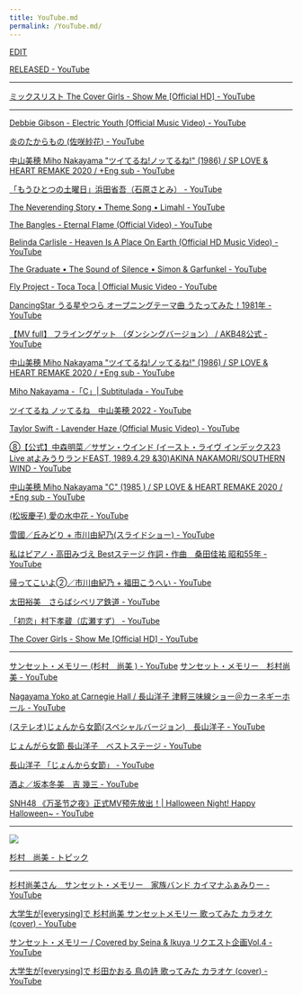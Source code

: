 ```yaml
---
title: YouTube.md
permalink: /YouTube.md/
---
```


[EDIT](https://github.com/javacommons/javacommons.github.io/blob/main/temp.md)

[RELEASED - YouTube](https://www.youtube.com/playlist?list=RDCLAK5uy_nVjU2j4lOFyJicLDWEMjYmBkaejmrsx5M)

----


[ミックスリスト The Cover Girls - Show Me [Official HD] - YouTube](https://www.youtube.com/watch?v=MVITiigOQ-g&list=RDMVITiigOQ-g&start_radio=1)

----

[Debbie Gibson \- Electric Youth \(Official Music Video\) \- YouTube](https://www.youtube.com/watch?v=lqAOB143KqY)

[炎のたからもの (佐咲紗花) \- YouTube](https://www.youtube.com/watch?v=_87YRzETpWY)

[中山美穂 Miho Nakayama "ツイてるね\!ノッてるね\!" \(1986\) / SP LOVE & HEART REMAKE 2020 / \+Eng sub \- YouTube](https://www.youtube.com/watch?v=5KImm5DR78Y)

[「もうひとつの土曜日」浜田省吾（石原さとみ） - YouTube](https://www.youtube.com/watch?v=MXe-SPnwENU)

[The Neverending Story • Theme Song • Limahl - YouTube](https://www.youtube.com/watch?v=lHytjEj7B9g)

[The Bangles - Eternal Flame (Official Video) - YouTube](https://www.youtube.com/watch?v=PSoOFn3wQV4)

[Belinda Carlisle - Heaven Is A Place On Earth (Official HD Music Video) - YouTube](https://www.youtube.com/watch?v=j2F4INQFjEI)

[The Graduate • The Sound of Silence • Simon & Garfunkel - YouTube](https://www.youtube.com/watch?v=grSyetZVOD0)

[Fly Project - Toca Toca | Official Music Video - YouTube](https://www.youtube.com/watch?v=L5GwTfI_PD8)

[DancingStar うる星やつら オープニングテーマ曲 うたってみた！1981年 - YouTube](https://www.youtube.com/watch?v=nEuUWVOcWgY)

[【MV full】 フライングゲット （ダンシングバージョン） / AKB48公式 - YouTube](https://www.youtube.com/watch?v=WdhMjzfg6-k)

[中山美穂 Miho Nakayama "ツイてるね\!ノッてるね\!" \(1986\) / SP LOVE & HEART REMAKE 2020 / \+Eng sub \- YouTube](https://www.youtube.com/watch?v=5KImm5DR78Y)

[Miho Nakayama \-「C」\| Subtitulada \- YouTube](https://www.youtube.com/watch?v=Q1yC1yuOQik)

[ツイてるね ノッてるね　中山美穂 2022 \- YouTube](https://www.youtube.com/watch?v=JBkqWHzVFOw)

[Taylor Swift - Lavender Haze (Official Music Video) - YouTube](https://www.youtube.com/watch?v=h8DLofLM7No)

[⑧【公式】中森明菜／サザン・ウインド \(イースト・ライヴ インデックス23 Live atよみうりランドEAST, 1989\.4\.29 &30\)AKINA NAKAMORI/SOUTHERN WIND \- YouTube](https://www.youtube.com/watch?v=iM7BvlxBpYc)

[中山美穂 Miho Nakayama "C" \(1985 \) / SP LOVE & HEART REMAKE 2020 / \+Eng sub \- YouTube](https://www.youtube.com/watch?v=_XCO2EOXuH0)

[(松坂慶子) 愛の水中花 - YouTube](https://www.youtube.com/watch?v=VOlj5ViawA0)

[雪國／丘みどり + 市川由紀乃(スライドショー) - YouTube](https://www.youtube.com/watch?v=gKBzUPrrp1Y)

[私はピアノ・高田みづえ Bestステージ 作詞・作曲　桑田佳祐 昭和55年 - YouTube](https://www.youtube.com/watch?v=OTD0TKZ-ag8)

[帰ってこいよ➁／市川由紀乃 + 福田こうへい - YouTube](https://www.youtube.com/watch?v=1yvdUzZ-mi4)

[太田裕美　さらばシベリア鉄道 - YouTube](https://www.youtube.com/watch?v=Ie74JfZ0vTw)

[「初恋」村下孝蔵（広瀬すず） - YouTube](https://www.youtube.com/watch?v=_Aum46QfYL4)

[The Cover Girls - Show Me [Official HD] - YouTube](https://www.youtube.com/watch?v=MVITiigOQ-g)

----

[サンセット・メモリー (杉村　尚美 ) - YouTube](https://www.youtube.com/watch?v=PhwLXtu1yyY)
[サンセット・メモリー　杉村尚美 - YouTube](https://www.youtube.com/watch?v=Jfi_Q0c6nts)

[Nagayama Yoko at Carnegie Hall / 長山洋子 津軽三味線ショー＠カーネギーホール \- YouTube](https://www.youtube.com/watch?v=bV8Of5SMcxM)

[(ステレオ)じょんから女節(スペシャルバージョン)　長山洋子 \- YouTube](https://www.youtube.com/watch?v=dB6hg4CseHo)

[じょんがら女節 長山洋子　ベストステージ \- YouTube](https://www.youtube.com/watch?v=AMu-7YKbEHc)

[長山洋子 「じょんから女節」 \- YouTube](https://www.youtube.com/watch?v=Y24RNrNK5M8)

[酒よ／坂本冬美　吉 幾三 \- YouTube](https://www.youtube.com/watch?v=esyUnIxlO10)

[SNH48 《万圣节之夜》正式MV预先放出！\| Halloween Night\! Happy Halloween~ \- YouTube](https://www.youtube.com/watch?v=X2i7mH40zes)

----

[![](https://yt3.ggpht.com/2eM-zbSgVNB8xF81LYAsMthvXiEwzH8TFzkCgxsBIWHNvv3PYwkBW2GEm0yJYMp3WMq6MP8E=s48-c-k-c0x00ffffff-no-rj)](https://www.youtube.com/channel/UC9A9aB5q5mLjb_rRQTGIjyQ)

[杉村　尚美 - トピック](https://www.youtube.com/channel/UC9A9aB5q5mLjb_rRQTGIjyQ)

----

[杉村尚美さん　サンセット・メモリー　家族バンド カイマナふぁみりー - YouTube](https://www.youtube.com/watch?v=rGhFNGJtxEM)

[大学生が[everysing]で 杉村尚美 サンセットメモリー 歌ってみた カラオケ (cover) - YouTube](https://www.youtube.com/watch?v=-YpVp19eJxU)

[サンセット・メモリー / Covered by Seina & Ikuya リクエスト企画Vol.4 - YouTube](https://www.youtube.com/watch?v=5Xmsq7ALrEQ)

[大学生が[everysing]で 杉田かおる 鳥の詩 歌ってみた カラオケ (cover) - YouTube](https://www.youtube.com/watch?v=SV1hTFfCVzQ)
